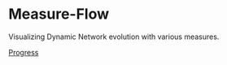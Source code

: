 # Measure-Flow
Visualizing Dynamic Network evolution with various measures.



[Progress](https://measures.gitbook.io/understanding-dynamic-network-with-multiple-measur/)


